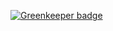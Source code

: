 

[![Greenkeeper badge](https://badges.greenkeeper.io/janbiasi/remlog.svg)](https://greenkeeper.io/)